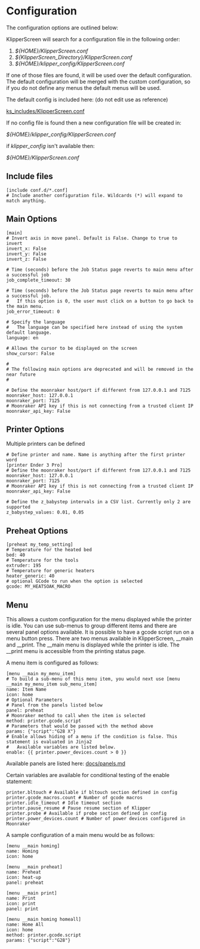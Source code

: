 # Configuration

The configuration options are outlined below:

KlipperScreen will search for a configuration file in the following order:

1. _${HOME}/KlipperScreen.conf_
2. _${KlipperScreen_Directory}/KlipperScreen.conf_
3. _${HOME}/klipper_config/KlipperScreen.conf_

If one of those files are found, it will be used over the default configuration. The default configuration will be
merged with the custom configuration, so if you do not define any menus the default menus will be used.

The default config is included here: (do not edit use as reference)

[ks_includes/KlipperScreen.conf](/ks_includes/default.conf)

If no config file is found then a new configuration file will be created in:

_${HOME}/klipper_config/KlipperScreen.conf_

if _klipper_config_ isn't available then:

_${HOME}/KlipperScreen.conf_

## Include files
```
[include conf.d/*.conf]
# Include another configuration file. Wildcards (*) will expand to match anything.
```


## Main Options
```
[main]
# Invert axis in move panel. Default is False. Change to true to invert
invert_x: False
invert_y: False
invert_z: False

# Time (seconds) before the Job Status page reverts to main menu after a successful job
job_complete_timeout: 30

# Time (seconds) before the Job Status page reverts to main menu after a successful job.
#   If this option is 0, the user must click on a button to go back to the main menu.
job_error_timeout: 0

# Specify the language
#   The language can be specified here instead of using the system default language.
language: en

# Allows the cursor to be displayed on the screen
show_cursor: False

#
# The following main options are deprecated and will be removed in the near future
#

# Define the moonraker host/port if different from 127.0.0.1 and 7125
moonraker_host: 127.0.0.1
moonraker_port: 7125
# Moonraker API key if this is not connecting from a trusted client IP
moonraker_api_key: False
```

## Printer Options
Multiple printers can be defined
```
# Define printer and name. Name is anything after the first printer word
[printer Ender 3 Pro]
# Define the moonraker host/port if different from 127.0.0.1 and 7125
moonraker_host: 127.0.0.1
moonraker_port: 7125
# Moonraker API key if this is not connecting from a trusted client IP
moonraker_api_key: False

# Define the z_babystep intervals in a CSV list. Currently only 2 are supported
z_babystep_values: 0.01, 0.05
```


## Preheat Options
```
[preheat my_temp_setting]
# Temperature for the heated bed
bed: 40
# Temperature for the tools
extruder: 195
# Temperature for generic heaters
heater_generic: 40
# optional GCode to run when the option is selected
gcode: MY_HEATSOAK_MACRO
```

## Menu
This allows a custom configuration for the menu displayed while the printer is idle. You can use sub-menus to group
different items and there are several panel options available. It is possible to have a gcode script run on a menu
button press. There are two menus available in KlipperScreen, __main and __print. The __main menu is displayed while the
printer is idle. The __print menu is accessible from the printing status page.

A menu item is configured as follows:
```
[menu __main my_menu_item]
# To build a sub-menu of this menu item, you would next use [menu __main my_menu_item sub_menu_item]
name: Item Name
icon: home
# Optional Parameters
# Panel from the panels listed below
panel: preheat
# Moonraker method to call when the item is selected
method: printer.gcode.script
# Parameters that would be passed with the method above
params: {"script":"G28 X"}
# Enable allows hiding of a menu if the condition is false. This statement is evaluated in Jinja2
#   Available variables are listed below.
enable: {{ printer.power_devices.count > 0 }}
```
Available panels are listed here: [docs/panels.md](panels.md)

Certain variables are available for conditional testing of the enable statement:
```
printer.bltouch # Available if bltouch section defined in config
printer.gcode_macros.count # Number of gcode macros
printer.idle_timeout # Idle timeout section
printer.pause_resume # Pause resume section of Klipper
printer.probe # Available if probe section defined in config
printer.power_devices.count # Number of power devices configured in Moonraker
```


A sample configuration of a main menu would be as follows:
```
[menu __main homing]
name: Homing
icon: home

[menu __main preheat]
name: Preheat
icon: heat-up
panel: preheat

[menu __main print]
name: Print
icon: print
panel: print

[menu __main homing homeall]
name: Home All
icon: home
method: printer.gcode.script
params: {"script":"G28"}
```
